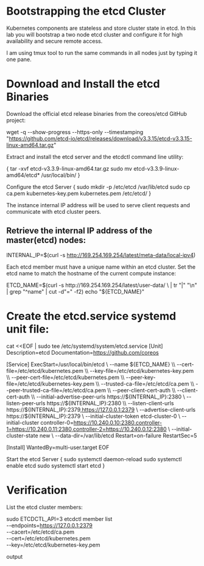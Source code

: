 Bootstrapping the etcd Cluster
==============================
Kubernetes components are stateless and store cluster state in etcd. In this lab you will bootstrap a two node etcd cluster 
and configure it for high availability and secure remote access.

I am using tmux tool to run the same commands in all nodes just by typing it one pane.

Download and Install the etcd Binaries
=========================================
Download the official etcd release binaries from the coreos/etcd GitHub project:

wget -q --show-progress --https-only --timestamping \
  "https://github.com/etcd-io/etcd/releases/download/v3.3.15/etcd-v3.3.15-linux-amd64.tar.gz"
  
Extract and install the etcd server and the etcdctl command line utility:

{
  tar -xvf etcd-v3.3.9-linux-amd64.tar.gz
  sudo mv etcd-v3.3.9-linux-amd64/etcd* /usr/local/bin/
}

Configure the etcd Server
{
  sudo mkdir -p /etc/etcd /var/lib/etcd
  sudo cp ca.pem kubernetes-key.pem kubernetes.pem /etc/etcd/
}

The instance internal IP address will be used to serve client requests and communicate with etcd cluster peers.

Retrieve the internal IP address of the master(etcd) nodes:
------------------------------------------------------------

INTERNAL_IP=$(curl -s http://169.254.169.254/latest/meta-data/local-ipv4)

Each etcd member must have a unique name within an etcd cluster. Set the etcd name to match the hostname of the current compute instance:

ETCD_NAME=$(curl -s http://169.254.169.254/latest/user-data/ \
  | tr "|" "\n" | grep "^name" | cut -d"=" -f2)
echo "${ETCD_NAME}"

Create the etcd.service systemd unit file:
============================================
cat <<EOF | sudo tee /etc/systemd/system/etcd.service
[Unit]
Description=etcd
Documentation=https://github.com/coreos

[Service]
ExecStart=/usr/local/bin/etcd \\
  --name ${ETCD_NAME} \\
  --cert-file=/etc/etcd/kubernetes.pem \\
  --key-file=/etc/etcd/kubernetes-key.pem \\
  --peer-cert-file=/etc/etcd/kubernetes.pem \\
  --peer-key-file=/etc/etcd/kubernetes-key.pem \\
  --trusted-ca-file=/etc/etcd/ca.pem \\
  --peer-trusted-ca-file=/etc/etcd/ca.pem \\
  --peer-client-cert-auth \\
  --client-cert-auth \\
  --initial-advertise-peer-urls https://${INTERNAL_IP}:2380 \\
  --listen-peer-urls https://${INTERNAL_IP}:2380 \\
  --listen-client-urls https://${INTERNAL_IP}:2379,https://127.0.0.1:2379 \\
  --advertise-client-urls https://${INTERNAL_IP}:2379 \\
  --initial-cluster-token etcd-cluster-0 \\
  --initial-cluster controller-0=https://10.240.0.10:2380,controller-1=https://10.240.0.11:2380,controller-2=https://10.240.0.12:2380 \\
  --initial-cluster-state new \\
  --data-dir=/var/lib/etcd
Restart=on-failure
RestartSec=5

[Install]
WantedBy=multi-user.target
EOF

Start the etcd Server
{
  sudo systemctl daemon-reload
  sudo systemctl enable etcd
  sudo systemctl start etcd
}

Verification
===============
List the etcd cluster members:

sudo ETCDCTL_API=3 etcdctl member list \
  --endpoints=https://127.0.0.1:2379 \
  --cacert=/etc/etcd/ca.pem \
  --cert=/etc/etcd/kubernetes.pem \
  --key=/etc/etcd/kubernetes-key.pem

output
